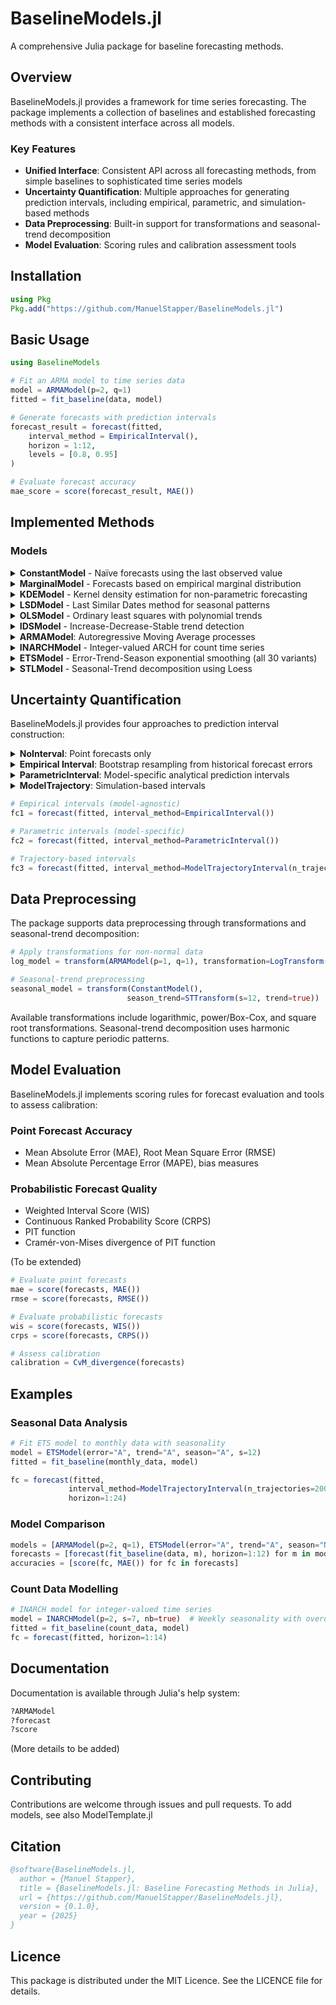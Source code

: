 # BaselineModels.jl

A comprehensive Julia package for baseline forecasting methods.

## Overview

BaselineModels.jl provides a framework for time series forecasting. The package implements a collection of baselines and established forecasting methods with a consistent interface across all models.

### Key Features

- **Unified Interface**: Consistent API across all forecasting methods, from simple baselines to sophisticated time series models
- **Uncertainty Quantification**: Multiple approaches for generating prediction intervals, including empirical, parametric, and simulation-based methods
- **Data Preprocessing**: Built-in support for transformations and seasonal-trend decomposition
- **Model Evaluation**: Scoring rules and calibration assessment tools

## Installation

```julia
using Pkg
Pkg.add("https://github.com/ManuelStapper/BaselineModels.jl")
```

## Basic Usage

```julia
using BaselineModels

# Fit an ARMA model to time series data
model = ARMAModel(p=2, q=1)
fitted = fit_baseline(data, model)

# Generate forecasts with prediction intervals
forecast_result = forecast(fitted,
    interval_method = EmpiricalInterval(),
    horizon = 1:12,
    levels = [0.8, 0.95]
)

# Evaluate forecast accuracy
mae_score = score(forecast_result, MAE())
```

## Implemented Methods

### Models

<details>
<summary><b>ConstantModel</b> - Naïve forecasts using the last observed value</summary><br>

><ins>Model Formulation</ins>
>
>The model simply predicts the last observed value into the future.
>
><ins>Architecture</ins>
> 
>No settingsrequired
>
><ins>Parameters</ins>
>
>| Parameter | Description |
>|-----------|-------------|
>| `μ` | Last observation |
>
><ins>Estimation settings</ins>
> 
>No settings required
>
><ins>Supported intervals</ins>
>  
>  ✅ `NoInterval()`<br>
>  ✅ `EmpiricalInterval()`<br>
>  ❌ `ParametricInterval()`<br>
>  ❌ `ModelTrajectoryInterval()`
</details>

<details>
<summary><b>MarginalModel</b> - Forecasts based on empirical marginal distribution</summary><br>

><ins>Model Formulation</ins>
>
>The model takes the most recent p observations to estimate the marginal mean.
>
><ins>Architecture</ins>
> 
>- `p`: Number of observations
>
><ins>Parameters</ins>
>
>| Parameter | Description |
>|-----------|-------------|
>| `μ` | Marginal mean |
>
><ins>Estimation settings</ins>
> 
>- `estimation_function`: Function that estimates the marginal mean from data (default: mean)
>
><ins>Supported intervals</ins>
>  
>  ✅ `NoInterval()`<br>
>  ✅ `EmpiricalInterval()`<br>
>  ✅ `ParametricInterval()`<br>
>  ✅ `ModelTrajectoryInterval()`
</details>

<details>
<summary><b>KDEModel</b> - Kernel density estimation for non-parametric forecasting</summary><br>

><ins>Model Formulation</ins>
>
>The density of the marginal distribution is estimated as
>
>$$\hat{f}(y) = \frac{1}{Th} \sum_{t = 1}^T K\left(\frac{y - y_t}{h}\right)
>
>where K is a kernel and h is the bandwidth.
>
><ins>Architecture</ins>
> 
>No settings required
>
><ins>Parameters</ins>
>
>| Parameter | Description |
>|-----------|-------------|
>| `x_seq` | sequence of nodes |
>| `density` | density at nodes |
>
><ins>Estimation settings</ins>
> 
>- `bandwidth_selection`: Bandwidth selection method (function) or fixed value
>- `kernel`: Kernel distribution type (default: Normal()) 
>- `npoints::Int`: Number of grid points for density evaluation (default: 2048)
>- `boundary`: Boundary handling method or fixed boundaries
>- `weights`: Observation weights method or fixed weights
>
>For details, see [KernelDensity.jl](https://github.com/JuliaStats/KernelDensity.jl)
>
><ins>Supported intervals</ins>
>  
>  ✅ `NoInterval()`<br>
>  ✅ `EmpiricalInterval()`<br>
>  ✅ `ParametricInterval()`<br>
>  ✅ `ModelTrajectoryInterval()`
</details>

<details>
<summary><b>LSDModel</b> - Last Similar Dates method for seasonal patterns</summary><br>

><ins>Model Formulation</ins>
>
>The model estimates the means of periods for a seasonal time series. For estimation, the model takes not only observations of corresponding periods but also neighbouring observations ($$\pm w$$).
>
><ins>Architecture</ins>
> 
>- `s`: Periodicity
>- `w`: Window width
>
><ins>Parameters</ins>
>
>| Parameter | Description |
>|-----------|-------------|
>| `μ` | Vector of means |
>
><ins>Estimation settings</ins>
> 
>- `estimation_function`: Function that estimates the marginal mean from data (default: mean)
>
><ins>Supported intervals</ins>
>  
>  ✅ `NoInterval()`<br>
>  ✅ `EmpiricalInterval()`<br>
>  ❌ `ParametricInterval()`<br>
>  ✅ `ModelTrajectoryInterval()`
</details>

<details>
<summary><b>OLSModel</b> - Ordinary least squares with polynomial trends</summary><br>

><ins>Model Formulation</ins>
>
>Linear regression model with polynomial time trend of order d fitted to p most recent obervations
>
>$$y_t = \beta_0 + \beta_1 t + ... + \beta_d t^d + \epsilon_t$$
>
><ins>Architecture</ins>
> 
>- `p`: Number of observations
>- `d`: Order of time trend polynomial
>
><ins>Parameters</ins>
>
>| Parameter | Description |
>|-----------|-------------|
>| `β` | Parameter vector |
>
><ins>Estimation settings</ins>
> 
>No settings required
>
><ins>Supported intervals</ins>
>  
>  ✅ `NoInterval()`<br>
>  ✅ `EmpiricalInterval()`<br>
>  ✅ `ParametricInterval()`<br>
>  ✅ `ModelTrajectoryInterval()`
</details>

<details>
<summary><b>IDSModel</b> - Increase-Decrease-Stable trend detection</summary><br>

><ins>Model Formulation</ins>
>
>Fits an OLS model to the p most recent observations. If all observations go into the same direction (increase/decrease), it contains a linear trend and reduces to an intercept model otherwise (stable).
>
><ins>Architecture</ins>
> 
>- `p`: Number of observations
>
><ins>Parameters</ins>
>
>| Parameter | Description |
>|-----------|-------------|
>| `a` | Intercept |
>| `b` | Slope |
>
><ins>Estimation settings</ins>
> 
>No settings required
>
><ins>Supported intervals</ins>
>  
>  ✅ `NoInterval()`<br>
>  ✅ `EmpiricalInterval()`<br>
>  ✅ `ParametricInterval()`<br>
>  ✅ `ModelTrajectoryInterval()`
</details>

<details>
<summary><b>ARMAModel</b>: Autoregressive Moving Average processes</summary><br>
  
><ins>Model Formulation</ins>
>
>The ARMA(p, q) model follows the specification:
>  
>$$X_t - \mu_t = \epsilon_t + \sum_{i=1}^p \alpha_i (X_{t-i} - \mu_{t-i}) + \sum_{i=1}^q \beta_i \epsilon_{t-i}$$
>
>where $\mu_t = \mu(\theta, t)$ is a deterministic trend/seasonal function.
>
><ins>Architecture</ins>
> 
>- **`p`, `q`**: Model orders (autoregressive and moving average)
>- **`μ`**: Mean function `μ(θ, t)` where `θ` are parameters and `t` is time
>- **`μDim`**: Number of parameters in the mean function
>
>Users can specify `s` (periodicity) and `trend` (Boolean) instead of custom mean functions for convenience.
>
><ins>Parameters</ins>
>
>| Parameter | Description |
>|-----------|-------------|
>| `α` | Autoregressive coefficients [α₁, α₂, ..., αₚ] |
>| `β` | Moving average coefficients [β₁, β₂, ..., βₑ] |
>| `μ` | Mean function parameters |
>| `σ²` | Innovation variance (≥ 0) |
>
><ins>Estimation settings</ins>
> 
>- `ensure_stability` - constrains for stationarity/invertibility
>
><ins>Supported intervals</ins>
>  
>  ✅ `NoInterval()`<br>
>  ✅ `EmpiricalInterval()`<br>
>  ✅ `ParametricInterval()`<br>
>  ✅ `ModelTrajectoryInterval()`
</details>

<details>
<summary><b>INARCHModel</b> - Integer-valued ARCH for count time series</summary><br>

><ins>Model Formulation</ins>
>
>INARCH(p) model with optional seasonality, either Poisson or Negative Bionomial (conditional) distribution with mean
>
>$$\lambda_t = \mu_t(\beta_0 + \sum_{i = 1}^p (y_{t-i}/\mu_{t-i}))$$
>
>where $$\mu_t$$ is the seasonality component, $$\log(\mu_t)$$ is a harmonic wave of order k.
>
><ins>Architecture</ins>
>
>- `p`: Autoregressive order (default: 1)
>- `s`: Periodicity (default: 0, i.e. no seasonality)
>- `k`: Order of harmonic waves (default: 1)
>- `nb`: Negative Binomial distribution? (default: false)
>
><ins>Parameters</ins>
>
>| Parameter | Description |
>|-----------|-------------|
>| `β0` | Intercept |
>| `α` | Autoregressive parameters |
>| `ϕ` | Overdispersion parameter |
>| `γ` | Seasonality parameters |
>
><ins>Estimation settings</ins>
> 
>No settings required
>
><ins>Supported intervals</ins>
>  
>  ✅ `NoInterval()`<br>
>  ✅ `EmpiricalInterval()`<br>
>  ❌ `ParametricInterval()`<br>
>  ✅ `ModelTrajectoryInterval()`
</details>

<details>
<summary><b>ETSModel</b> - Error-Trend-Season exponential smoothing (all 30 variants)</summary><br>

><ins>Model Formulation</ins>
>
>Exponential smoothing, decomposition into error, trend and seasonality. Errors can be additive or multiplicative. Seasonality can additionally be none. Trend component can be damped, if included in the model. All model variants can be summarised in state-space form
> 
>$$x_t = w(z_{t-1}) + r(z_{t-1})\epsilon_t$$
>
>$$z_t = f(z_{t-1}) + g(z_{t-1})\epsilon_t$$
>
>where $$z_t$$ is the state vector.
>
><ins>Architecture</ins>
>
>- `error`: Error type
>- `season`: Seasonality type (including periodicity s)
>- `trend`: Trend type
>
>For convenience, a constructor is implemented that takes
>
>- `error`: `"A"` or `"M"` for additive or multiplicative errors respectively
>- `season`: `"A"`, `"M"` or `"N"` (where `"N"` = no seasonality)
>- `s`: Periodicity
>- `trend`: `"A"`, `"Ad"`, `"M"`, `"Md"` or `"N"` (where `"Ad"` and `"Md"` are damped additive/multiplicative trends)
> 
><ins>Parameters</ins>
>
>| Parameter | Description |
>|-----------|-------------|
>| `θ` | Smoothing coefficients |
>| `z0` | Initial state |
>
><ins>Estimation settings</ins>
> 
>No settings required
>
><ins>Supported intervals</ins>
>  
>  ✅ `NoInterval()`<br>
>  ✅ `EmpiricalInterval()`<br>
>  ❌ `ParametricInterval()`<br>
>  ✅ `ModelTrajectoryInterval()`
</details>

<details>
<summary><b>STLModel</b> - Seasonal-Trend decomposition using Loess</summary><br>

><ins>Model Formulation</ins>
>
>For details, see [Paper](https://www.nniiem.ru/file/news/2016/stl-statistical-model.pdf)
>
><ins>Architecture</ins>
>
>- `s`: Periodicity
>
><ins>Parameters</ins>
>
>| Parameter | Description |
>|-----------|-------------|
>| `S` | Seasonality terms |
>| `T` | Trend terms |
>| `R` | Remainder terms |
>
><ins>Estimation settings</ins>
> 
>- `ni`: Number of inner loops
>- `no`: Number of outer loops
>- `ns`: Smoothing coefficient for seasonality term
>- `nt`: Smoothing coefficient for trend term
>- `nl`: Smoothing coefficient for Loess
>- `s`: Periodicity
>
><ins>Supported intervals</ins>
>  
>  ✅ `NoInterval()`<br>
>  ✅ `EmpiricalInterval()`<br>
>  ❌ `ParametricInterval()`<br>
>  ✅ `ModelTrajectoryInterval()`
</details>

## Uncertainty Quantification

BaselineModels.jl provides four approaches to prediction interval construction:

<details>
<summary><b>NoInterval</b>: Point forecasts only</summary><br>

>No intervals or trajectories are returned
>
>Does not require settings
</details>

<details>
<summary><b>Empirical Interval</b>: Bootstrap resampling from historical forecast errors</summary><br>

>Uses historic forecast errors to sample forecast trajectories.
>
><ins>Settings</ins>
>
>- `n_trajectories`: Number of trajectories to be sampled
>- `min_observation`: Minimum number of observations needed in each historic fit
>- `bootstrap_distribution`: Distribution to fit to historic forecast error (for example `Normal()`), or `nothing` if trajectories are sampled from forecast errors directly
>- `seed`: Random seed for reproducibility or `nothing` if no seed to be set
>- `positivity_correction`: Shall lower bounds be truncated at zero?
>    * `:none`: No correction
>    * `:post_clip`: Set negative values to zero after complete trajectory sampling
>    * `truncate`: Sample from a truncated distribution
>    * `:zero_clip`: Censor negative samples at zero during sampling
>- `symmetry_correction`: Use forecasts of both signs to ensure zero mean/median?
>- `stepwise`: If set to true, one-step-ahead forecast errors are used successively. Otherwise, corresponding h-step-ahead forecast errors are used
>- `return_trajectories`: If set to false (default), trajectories are not returned to save memory
</details>

<details>
<summary><b>ParametricInterval</b>: Model-specific analytical prediction intervals</summary><br>

>Computes intervals analytically, if formulae are available. Trajectories are never computed.
>
><ins>Settings</ins>
>
>- `positivity_correction`: Shall lower bounds be truncated at zero?
>    * `:none`: No correction
>    * `:post_clip`: Set negative values to zero after complete trajectory sampling
</details>

<details>
<summary><b>ModelTrajectory</b>: Simulation-based intervals</summary><br>
    
>Trajectories are computed by running fitted model into the future.
>
><ins>Settings</ins>
>
>- `n_trajectories`: Number of trajectories to be sampled
>- `seed`: Random seed for reproducibility or `nothing` if no seed to be set
>- `positivity_correction`: Shall lower bounds be truncated at zero?
>    * `:none`: No correction
>    * `:post_clip`: Set negative values to zero after complete trajectory sampling
>    * `truncate`: Sample from a truncated distribution
>    * `:zero_clip`: Censor negative samples at zero during sampling
>- `return_trajectories`: If set to false (default), trajectories are not returned to save memory
>Text
>
</details>

```julia
# Empirical intervals (model-agnostic)
fc1 = forecast(fitted, interval_method=EmpiricalInterval())

# Parametric intervals (model-specific)
fc2 = forecast(fitted, interval_method=ParametricInterval())

# Trajectory-based intervals
fc3 = forecast(fitted, interval_method=ModelTrajectoryInterval(n_trajectories=5000))
```

## Data Preprocessing

The package supports data preprocessing through transformations and seasonal-trend decomposition:

```julia
# Apply transformations for non-normal data
log_model = transform(ARMAModel(p=1, q=1), transformation=LogTransform())

# Seasonal-trend preprocessing
seasonal_model = transform(ConstantModel(),
                          season_trend=STTransform(s=12, trend=true))
```

Available transformations include logarithmic, power/Box-Cox, and square root transformations. Seasonal-trend decomposition uses harmonic functions to capture periodic patterns.

## Model Evaluation

BaselineModels.jl implements scoring rules for forecast evaluation and tools to assess calibration:

### Point Forecast Accuracy
- Mean Absolute Error (MAE), Root Mean Square Error (RMSE)
- Mean Absolute Percentage Error (MAPE), bias measures

### Probabilistic Forecast Quality
- Weighted Interval Score (WIS)
- Continuous Ranked Probability Score (CRPS)
- PIT function
- Cramér-von-Mises divergence of PIT function

(To be extended)

```julia
# Evaluate point forecasts
mae = score(forecasts, MAE())
rmse = score(forecasts, RMSE())

# Evaluate probabilistic forecasts
wis = score(forecasts, WIS())
crps = score(forecasts, CRPS())

# Assess calibration
calibration = CvM_divergence(forecasts)
```

## Examples

### Seasonal Data Analysis
```julia
# Fit ETS model to monthly data with seasonality
model = ETSModel(error="A", trend="A", season="A", s=12)
fitted = fit_baseline(monthly_data, model)

fc = forecast(fitted,
             interval_method=ModelTrajectoryInterval(n_trajectories=2000),
             horizon=1:24)
```

### Model Comparison
```julia
models = [ARMAModel(p=2, q=1), ETSModel(error="A", trend="A", season="N")]
forecasts = [forecast(fit_baseline(data, m), horizon=1:12) for m in models]
accuracies = [score(fc, MAE()) for fc in forecasts]
```

### Count Data Modelling
```julia
# INARCH model for integer-valued time series
model = INARCHModel(p=2, s=7, nb=true)  # Weekly seasonality with overdispersion
fitted = fit_baseline(count_data, model)
fc = forecast(fitted, horizon=1:14)
```

## Documentation

Documentation is available through Julia's help system:

```julia
?ARMAModel
?forecast
?score
```

(More details to be added)

## Contributing

Contributions are welcome through issues and pull requests.
To add models, see also ModelTemplate.jl

## Citation

```bibtex
@software{BaselineModels.jl,
  author = {Manuel Stapper},
  title = {BaselineModels.jl: Baseline Forecasting Methods in Julia},
  url = {https://github.com/ManuelStapper/BaselineModels.jl},
  version = {0.1.0},
  year = {2025}
}
```

## Licence

This package is distributed under the MIT Licence. See the LICENCE file for details.
